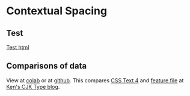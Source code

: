 # Contextual Spacing

## Test

[Test html]

## Comparisons of data

View at
[colab](https://colab.research.google.com/github/kojiishi/kojiishi.github.io/blob/master/cspc/cspc.ipynb) or at
[github](https://github.com/kojiishi/kojiishi.github.io/blob/master/cspc/cspc.ipynb).
This compares [CSS Text 4] and [feature file] at [Ken's CJK Type blog].

[test html]: https://kojiishi.github.io/cspc/test.html
[CSS Text 4]: https://drafts.csswg.org/css-text-4/#text-spacing-classes
[Ken's CJK Type blog]: https://blogs.adobe.com/CCJKType/2018/04/contextual-spacing.html
[feature file]:http://blogs.adobe.com/CCJKType/files/2018/04/features.txt

